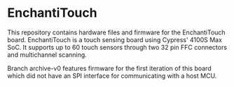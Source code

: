 # EnchantiTouch
This repository contains hardware files and firmware for the EnchantiTouch board. EnchantiTouch is a touch sensing board using Cypress' 4100S Max SoC. It supports up to 60 touch sensors through two 32 pin FFC connectors and multichannel scanning.

Branch archive-v0 features firmware for the first iteration of this board which did not have an SPI interface for communicating with a host MCU.